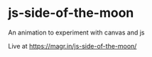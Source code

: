 js-side-of-the-moon
===================

An animation to experiment with canvas and js

Live at https://magr.in/js-side-of-the-moon/
